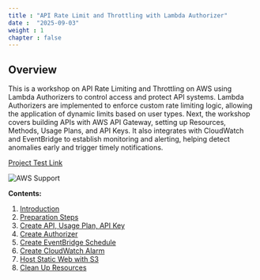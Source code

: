 ```yaml
---
title : "API Rate Limit and Throttling with Lambda Authorizer"
date :  "2025-09-03" 
weight : 1 
chapter : false
---
```

## Overview

This is a workshop on API Rate Limiting and Throttling on AWS using Lambda Authorizers to control access and protect API systems. Lambda Authorizers are implemented to enforce custom rate limiting logic, allowing the application of dynamic limits based on user types. Next, the workshop covers building APIs with AWS API Gateway, setting up Resources, Methods, Usage Plans, and API Keys. It also integrates with CloudWatch and EventBridge to establish monitoring and alerting, helping detect anomalies early and trigger timely notifications.

[Project Test Link](https://aws.amazon.com/support/)

![AWS Support](/images/1/0001.png?featherlight=false&width=90pc)

**Contents:**
1. [Introduction](1-introduction/)
2. [Preparation Steps](2-preparation-steps/)
3. [Create API, Usage Plan, API Key](3-create-api-usage-plan-api-key/)
4. [Create Authorizer](4-create-authorizer/)
5. [Create EventBridge Schedule](5-create-eventBridge-schedule)
6. [Create CloudWatch Alarm](6-create-cloudwatch-alarm)
7. [Host Static Web with S3](7-hosting-static-web-with-s3)
8. [Clean Up Resources](8-clean-up)